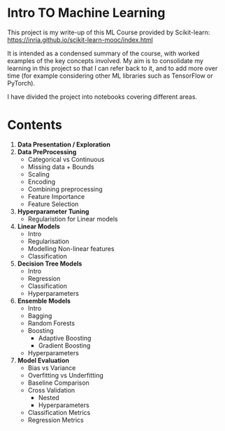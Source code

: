 # Intro TO Machine Learning
This project is my write-up of this ML Course provided by Scikit-learn: https://inria.github.io/scikit-learn-mooc/index.html

It is intended as a condensed summary of the course, with worked examples of the key concepts involved. My aim is to consolidate my learning in this project so that I can refer back to it, and to add more over time (for example considering other ML libraries such as TensorFlow or PyTorch).

I have divided the project into notebooks covering different areas.

# Contents

1)	__Data Presentation / Exploration__
2)	__Data PreProcessing__
  	*	Categorical vs Continuous
  	*	Missing data + Bounds
  	*	Scaling
  	*	Encoding
  	*	Combining preprocessing
  	*	Feature Importance
  	*	Feature Selection
3)	__Hyperparameter Tuning__
  	*	Regularistion for Linear models
4)	__Linear Models__
	*	Intro
	*	Regularisation
	*	Modelling Non-linear features
	*	Classification
5)	__Decision Tree Models__
	*	Intro
	*	Regression
	*	Classification
	*	Hyperparameters
6)	__Ensemble Models__
	*	Intro
	*	Bagging
	*	Random Forests
	*	Boosting
		*	Adaptive Boosting
		*	Gradient Boosting
	*	Hyperparameters
7)	__Model Evaluation__
  	*	Bias vs Variance
  	*	Overfitting vs Underfitting
  	*	Baseline Comparison
 	*	Cross Validation
   		* 	Nested
   		*	Hyperparameters
 	*	Classification Metrics
	*	Regression Metrics

